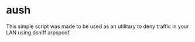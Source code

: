 # aush
This simple script was made to be used as an utilitary to deny traffic in your LAN using dsniff arpspoof.
